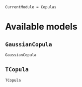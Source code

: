 ```@meta
CurrentModule = Copulas
```

# Available models

## `GaussianCopula`

```@docs
GaussianCopula
```

## `TCopula`

```@docs
TCopula
```